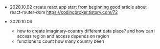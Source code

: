 - 2020.10.02
  create react app
  start from beginning
  good article about react-router-dom https://codingbroker.tistory.com/72

- 2020.10.06
  - how to create imaginary-country different data place? and how can i access region and access depends on region
  - functions to count how many country been
